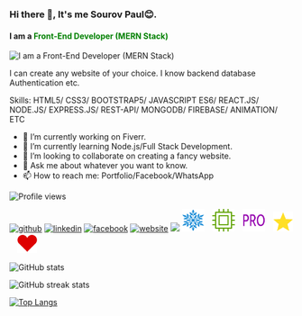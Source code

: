 ### Hi there 👋, It's me Sourov Paul😊.
#### I am a <span style="color:green">Front-End Developer (MERN Stack)</span>
![I am a Front-End Developer (MERN Stack)](https://i.ibb.co/GCCrJnW/Sourov-Paulo.jpg)

 I can create any website of your choice. I know backend database Authentication etc.

Skills: HTML5/ CSS3/ BOOTSTRAP5/ JAVASCRIPT ES6/ REACT.JS/ NODE.JS/ EXPRESS.JS/ REST-API/ MONGODB/ FIREBASE/ ANIMATION/ ETC

- 🔭 I’m currently working on Fiverr. 
- 🌱 I’m currently learning Node.js/Full Stack Development. 
- 👯 I’m looking to collaborate on creating a fancy website. 
- 💬 Ask me about whatever you want to know. 
- 📫 How to reach me: Portfolio/Facebook/WhatsApp 


![Profile views](https://gpvc.arturio.dev/Sourov-Paul) 

[<img src='https://i.ibb.co/GpyRTdF/github-logo.png' alt='github' height='40'>](https://github.com/Sourov-Paul)  [<img src='https://cdn-icons-png.flaticon.com/512/174/174857.png' alt='linkedin' height='40'>](https://www.linkedin.com/in/sourov-paul-169668150/)  [<img src='https://i.ibb.co/Q9MpGHq/unnamed.jpg' alt='facebook' height='40'>](https://www.facebook.com/Sourov.Paul.Web.Developer)  [<img src='https://i.ibb.co/DpjL3cm/800px-Google-Drive-icon-2020-svg.png' alt='website' height='40'>](https://brave-mccarthy-c8c683.netlify.app)  [<img src='https://upload.wikimedia.org/wikipedia/commons/thumb/6/6b/WhatsApp.svg/640px-WhatsApp.svg.png' height='40'>](http://api.whatsapp.com/send?phone=+8801997587705)  <a href='https://archiveprogram.github.com/'><img src='https://raw.githubusercontent.com/acervenky/animated-github-badges/master/assets/acbadge.gif' width='40' height='40'></a> <a href='https://docs.github.com/en/developers'><img src='https://raw.githubusercontent.com/acervenky/animated-github-badges/master/assets/devbadge.gif' width='40' height='40'></a> <a href='https://github.com/pricing'><img src='https://raw.githubusercontent.com/acervenky/animated-github-badges/master/assets/pro.gif' width='40' height='40'></a> <a href='https://stars.github.com/'><img src='https://raw.githubusercontent.com/acervenky/animated-github-badges/master/assets/starbadge.gif' width='35' height='35'></a> <a href='https://docs.github.com/en/github/supporting-the-open-source-community-with-github-sponsors'><img src='https://raw.githubusercontent.com/acervenky/animated-github-badges/master/assets/sponsorbadge.gif' width='35' height='35'></a> 

![GitHub stats](https://github-readme-stats.vercel.app/api?username=Sourov-Paul&show_icons=true)  

![GitHub streak stats](https://github-readme-streak-stats.herokuapp.com/?user=Sourov-Paul)  

[![Top Langs](https://github-readme-stats.vercel.app/api/top-langs/?username=Sourov-Paul)](https://github.com/anuraghazra/github-readme-stats)
 
